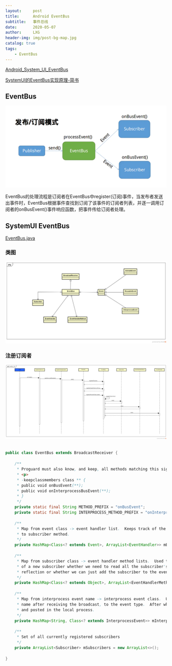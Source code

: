 ```yaml
---
layout:     post
title:      Android EventBus
subtitle:   事件总线
date:       2020-05-07
author:     LXG
header-img: img/post-bg-map.jpg
catalog: true
tags:
    - EventBus
---
```


[Android_System_UI_EventBus](http://dogee.tech/2016/09/05/2016-09-05_Android_System_UI_EventBus/)

[SystemUI的EventBus实现原理-简书](https://www.jianshu.com/p/9c26c69fa08a)

## EventBus

![event_bus](/images/eventbus/event_bus.webp)

EventBus的处理流程是订阅者在EventBus中register(订阅)事件，当发布者发送出事件时，EventBus根据事件查找到订阅了该事件的订阅者列表，并逐一调用订阅者的onBusEvent()事件响应函数，把事件传给订阅者处理。

## SystemUI EventBus

[EventBus.java](http://androidxref.com/7.1.2_r36/xref/frameworks/base/packages/SystemUI/src/com/android/systemui/recents/events/EventBus.java)

### 类图

![event_bus_class](/images/eventbus/event_bus_class.png)

### 注册订阅者

![event_bus_register](/images/eventbus/event_bus_register.png)

```java

public class EventBus extends BroadcastReceiver {

    /**
     * Proguard must also know, and keep, all methods matching this signature.
     * <p>
     * -keepclassmembers class ** {
     * public void onBusEvent(**);
     * public void onInterprocessBusEvent(**);
     * }
     */
    private static final String METHOD_PREFIX = "onBusEvent";
    private static final String INTERPROCESS_METHOD_PREFIX = "onInterprocessBusEvent";

    /**
     * Map from event class -> event handler list.  Keeps track of the actual mapping from event
     * to subscriber method.
     */
    private HashMap<Class<? extends Event>, ArrayList<EventHandler>> mEventTypeMap = new HashMap<>();

    /**
     * Map from subscriber class -> event handler method lists.  Used to determine upon registration
     * of a new subscriber whether we need to read all the subscriber's methods again using
     * reflection or whether we can just add the subscriber to the event type map.
     */
    private HashMap<Class<? extends Object>, ArrayList<EventHandlerMethod>> mSubscriberTypeMap = new HashMap<>();

    /**
     * Map from interprocess event name -> interprocess event class.  Used for mapping the event
     * name after receiving the broadcast, to the event type.  After which a new instance is created
     * and posted in the local process.
     */
    private HashMap<String, Class<? extends InterprocessEvent>> mInterprocessEventNameMap = new HashMap<>();

    /**
     * Set of all currently registered subscribers
     */
    private ArrayList<Subscriber> mSubscribers = new ArrayList<>();

}

```



